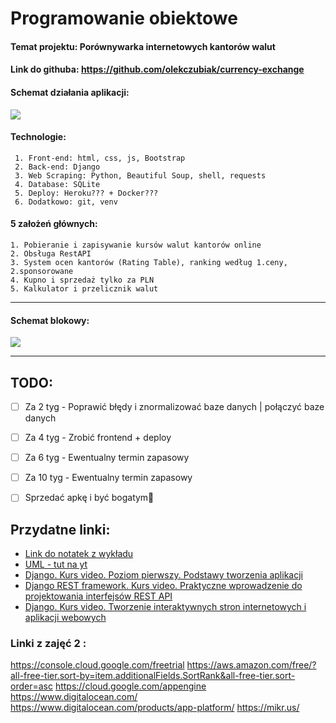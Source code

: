 # Programowanie obiektowe
 #### Temat projektu: **Porównywarka internetowych kantorów walut**
 #### Link do githuba: https://github.com/olekczubiak/currency-exchange
 
 #### Schemat działania aplikacji:

![](https://i.imgur.com/ZKzAKxK.jpg)

 
 #### Technologie: 
     1. Front-end: html, css, js, Bootstrap
     2. Back-end: Django
     3. Web Scraping: Python, Beautiful Soup, shell, requests
     4. Database: SQLite
     5. Deploy: Heroku??? + Docker???
     6. Dodatkowo: git, venv
     
 #### 5 założeń głównych:
    1. Pobieranie i zapisywanie kursów walut kantorów online
    2. Obsługa RestAPI 
    3. System ocen kantorów (Rating Table), ranking według 1.ceny, 2.sponsorowane 
    4. Kupno i sprzedaż tylko za PLN
    5. Kalkulator i przelicznik walut
    




---


#### Schemat blokowy:

![](https://i.imgur.com/J2AYxHp.jpg)

---

## TODO:

- [ ] Za 2 tyg - Poprawić błędy i znormalizować baze danych |  połączyć baze danych 
- [ ] Za 4 tyg - Zrobić frontend + deploy
- [ ] Za 6 tyg - Ewentualny termin zapasowy
- [ ] Za 10 tyg - Ewentualny termin zapasowy
- [ ] Sprzedać apkę i być bogatym💸 




## Przydatne linki:
- [Link do notatek z wykładu](https://hackmd.io/@bpaszpwr/ETD006202P)
- [UML - tut na yt](https://www.youtube.com/watch?v=UI6lqHOVHic&ab_channel=Lucidchart)
- [Django. Kurs video. Poziom pierwszy. Podstawy tworzenia aplikacji](https://biblio.ebookpoint.pl/vdjan1/django-kurs-video-poziom-pierwszy-podstawy-tworzenia-aplikacji-cezary-kaszuba/w#tabs-3)
- [Django REST framework. Kurs video. Praktyczne wprowadzenie do projektowania interfejsów REST API](https://biblio.ebookpoint.pl/djrefr/django-rest-framework-kurs-video-praktyczne-wprowadzenie-do-projektowania-interfejsow-rest-api-sebastian-opalczynski/w)
- [Django. Kurs video. Tworzenie interaktywnych stron internetowych i aplikacji webowych](https://biblio.ebookpoint.pl/vdjapp/django-kurs-video-tworzenie-interaktywnych-stron-internetowych-i-aplikacji-webowych-roman-kierzkowski/w)

### Linki z zajęć 2 : 
https://console.cloud.google.com/freetrial
https://aws.amazon.com/free/?all-free-tier.sort-by=item.additionalFields.SortRank&all-free-tier.sort-order=asc
https://cloud.google.com/appengine
https://www.digitalocean.com/
https://www.digitalocean.com/products/app-platform/
https://mikr.us/


